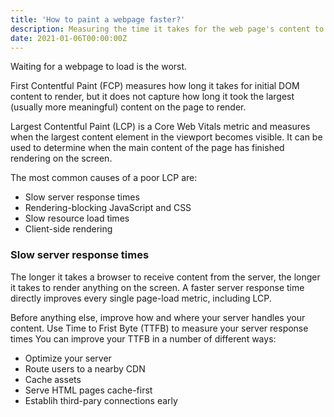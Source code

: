 ```yaml
---
title: 'How to paint a webpage faster?'
description: Measuring the time it takes for the web page's content to reach your eyes.
date: 2021-01-06T00:00:00Z
---
```


Waiting for a webpage to load is the worst. 

<!-- start transcribing here -->
First Contentful Paint (FCP) measures how long it takes for initial DOM content to render, but it does not capture how long it took the largest (usually more meaningful) content on the page to render.

Largest Contentful Paint (LCP) is a Core Web Vitals metric and measures when the largest content element in the viewport becomes visible. It can be used to determine when the main content of the page has finished rendering on the screen. 

The most common causes of a poor LCP are:

* Slow server response times
* Rendering-blocking JavaScript and CSS
* Slow resource load times
* Client-side rendering

### Slow server response times 

The longer it takes a browser to receive content from the server, the longer it takes to render anything on the screen. A faster server response time directly improves every single page-load metric, including LCP.

Before anything else, improve how and where your server handles your content. Use Time to Frist Byte (TTFB) to measure your server response times You can improve your TTFB in a number of different ways:

* Optimize your server
* Route users to a nearby CDN
* Cache assets
* Serve HTML pages cache-first
* Establih third-pary connections early
